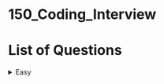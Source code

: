 # 150_Coding_Interview

# List of Questions
<!-- TABLE OF CONTENTS -->
<details>
  <summary>Easy</summary>
  <ol>
    <li><a href="https://leetcode.com/problems/merge-sorted-array/description/?envType=study-plan-v2&envId=top-interview-150">Merged Sorted Array
    </a></li>
    <li><a href="https://leetcode.com/problems/remove-element/description/?envType=study-plan-v2&envId=top-interview-150">Remove Element
    </a></li>
    <li><a href="https://leetcode.com/problems/remove-duplicates-from-sorted-array/description/?envType=study-plan-v2&envId=top-interview-150">Remove Duplicates from Sorted Array
    </a></li>
    <li><a href="https://leetcode.com/problems/majority-element/?envType=study-plan-v2&envId=top-interview-150">Majority Element
    </a></li>
    <li><a href="https://leetcode.com/problems/best-time-to-buy-and-sell-stock/?envType=study-plan-v2&envId=top-interview-150">Best Time to Buy and Sell Stock
    </a></li>
    <li><a href="https://leetcode.com/problems/roman-to-integer/?envType=study-plan-v2&envId=top-interview-150">Roman To Integer
    </a></li>
    <li><a href="https://leetcode.com/problems/length-of-last-word/?envType=study-plan-v2&envId=top-interview-150">Length of Last Word
    </a></li>
    <li><a href="https://leetcode.com/problems/longest-common-prefix/?envType=study-plan-v2&envId=top-interview-150">Longest Common Prefix
    </a></li>
    <li><a href="https://leetcode.com/problems/find-the-index-of-the-first-occurrence-in-a-string/?envType=study-plan-v2&envId=top-interview-150">Find the Index of the First Occurrence in a String
    </a></li>
    <li><a href="https://leetcode.com/problems/valid-palindrome/solutions/4898731/video-step-by-step-visualization-of-two-pointer-solution/?envType=study-plan-v2&envId=top-interview-150">Valid Palindrome
    </a></li>
    <li><a href="https://leetcode.com/problems/is-subsequence/description/?envType=study-plan-v2&envId=top-interview-150">Is Subsequence
    </a></li>
    </a></li>
    <li><a href="https://leetcode.com/problems/ransom-note/description/?envType=study-plan-v2&envId=top-interview-150">Ransom Note
    </a></li>
    <li><a href="https://leetcode.com/problems/isomorphic-strings/description/?envType=study-plan-v2&envId=top-interview-150">Isomorphic Strings
    </a></li>
    <li><a href="https://leetcode.com/problems/word-pattern/description/?envType=study-plan-v2&envId=top-interview-150">Word Pattern
    </a></li>
    <li><a href="https://leetcode.com/problems/valid-anagram/description/?envType=study-plan-v2&envId=top-interview-150">Valid Anagram
    </a></li>
  </ol>
</details>